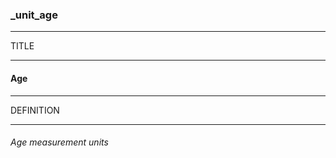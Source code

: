 ### _unit_age



------
TITLE

------

#### Age



------
DEFINITION

------

###### Age measurement units